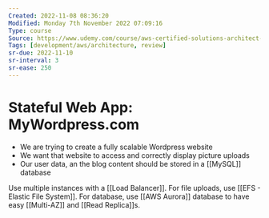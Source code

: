```yaml
---
Created: 2022-11-08 08:36:20
Modified: Monday 7th November 2022 07:09:16
Type: course
Source: https://www.udemy.com/course/aws-certified-solutions-architect-associate-saa-c01/?xref=E0Aed11STH4LPUQvCz0GJFABTmM=
Tags: [development/aws/architecture, review]
sr-due: 2022-11-10
sr-interval: 3
sr-ease: 250
---
```


# Stateful Web App: MyWordpress.com

- We are trying to create a fully scalable Wordpress website
- We want that website to access and correctly display picture uploads
- Our user data, an the blog content should be stored in a [[MySQL]] database

Use multiple instances with a [[Load Balancer]]. For file uploads, use [[EFS - Elastic File System]]. For database, use [[AWS Aurora]] database to have easy [[Multi-AZ]] and [[Read Replica]]s.